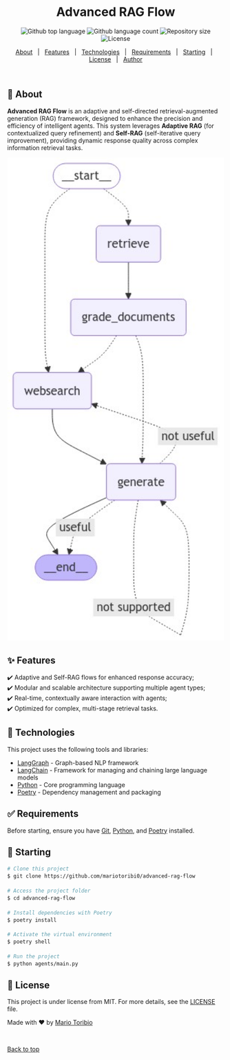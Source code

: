<h1 align="center">Advanced RAG Flow</h1>

<p align="center">
  <img alt="Github top language" src="https://img.shields.io/github/languages/top/mariotoribi0/advanced-rag-flow">
  <img alt="Github language count" src="https://img.shields.io/github/languages/count/mariotoribi0/advanced-rag-flow">
  <img alt="Repository size" src="https://img.shields.io/github/repo-size/mariotoribi0/advanced-rag-flow">
  <img alt="License" src="https://img.shields.io/github/license/mariotoribi0/advanced-rag-flow">
</p>

<p align="center">
  <a href="#dart-about">About</a> &#xa0; | &#xa0; 
  <a href="#sparkles-features">Features</a> &#xa0; | &#xa0;
  <a href="#rocket-technologies">Technologies</a> &#xa0; | &#xa0;
  <a href="#white_check_mark-requirements">Requirements</a> &#xa0; | &#xa0;
  <a href="#checkered_flag-starting">Starting</a> &#xa0; | &#xa0;
  <a href="#memo-license">License</a> &#xa0; | &#xa0;
  <a href="https://github.com/mariotoribi0" target="_blank">Author</a>
</p>

<br>

## :dart: About ##

**Advanced RAG Flow** is an adaptive and self-directed retrieval-augmented generation (RAG) framework, designed to enhance the precision and efficiency of intelligent agents. This system leverages **Adaptive RAG** (for contextualized query refinement) and **Self-RAG** (self-iterative query improvement), providing dynamic response quality across complex information retrieval tasks.

<img src="./advanced_rag_flow.png" alt="Advanced RAG Flow" width="600"/>


## :sparkles: Features ##

:heavy_check_mark: Adaptive and Self-RAG flows for enhanced response accuracy;\
:heavy_check_mark: Modular and scalable architecture supporting multiple agent types;\
:heavy_check_mark: Real-time, contextually aware interaction with agents;\
:heavy_check_mark: Optimized for complex, multi-stage retrieval tasks.

## :rocket: Technologies ##

This project uses the following tools and libraries:

- [LangGraph](https://langgraph.io/) - Graph-based NLP framework
- [LangChain](https://langchain.com/) - Framework for managing and chaining large language models
- [Python](https://www.python.org/) - Core programming language
- [Poetry](https://python-poetry.org/) - Dependency management and packaging

## :white_check_mark: Requirements ##

Before starting, ensure you have [Git](https://git-scm.com), [Python](https://www.python.org/), and [Poetry](https://python-poetry.org/) installed.

## :checkered_flag: Starting ##

```bash
# Clone this project
$ git clone https://github.com/mariotoribi0/advanced-rag-flow

# Access the project folder
$ cd advanced-rag-flow

# Install dependencies with Poetry
$ poetry install

# Activate the virtual environment
$ poetry shell

# Run the project
$ python agents/main.py
```

## :memo: License ##

This project is under license from MIT. For more details, see the [LICENSE](LICENSE.md) file.


Made with :heart: by <a href="https://github.com/mariotoribi0" target="_blank">Mario Toribio</a>

&#xa0;

<a href="#top">Back to top</a>
